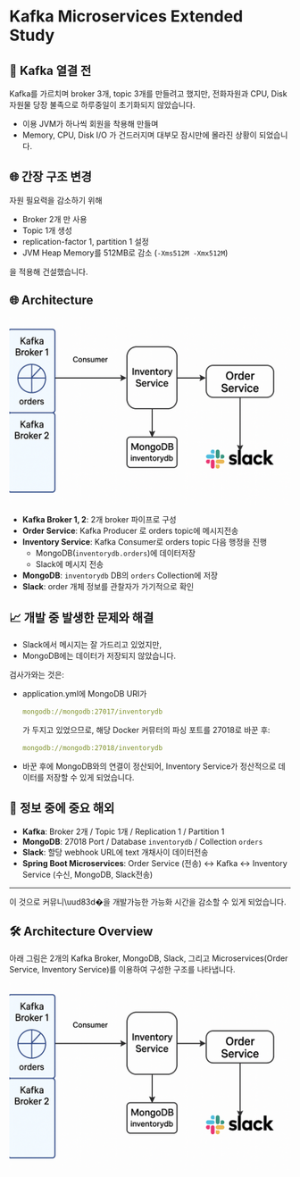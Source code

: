 # Kafka Microservices Extended Study

## 🔌 Kafka 열결 전

Kafka를 가르치며 broker 3개, topic 3개를 만들려고 했지만, 전화자원과 CPU, Disk 자원물 당장 불족으로 하루중일이 초기화되지 않았습니다.

- 이용 JVM가 하나씩 회원을 착용해 만들며
- Memory, CPU, Disk I/O 가 건드러지며 대부모 잠시만에 몰라진 상황이 되었습니다.


## 🌐 간장 구조 변경

자원 필요력을 감소하기 위해

- Broker 2개 만 사용
- Topic 1개 생성
- replication-factor 1, partition 1 설정
- JVM Heap Memory를 512MB로 감소 (`-Xms512M -Xmx512M`)

을 적용해 건설했습니다.


## 🌐 Architecture

![Microservices Architecture](./images/1.png)

- **Kafka Broker 1, 2**: 2개 broker 파이프로 구성
- **Order Service**: Kafka Producer 로 orders topic에 메시지전송
- **Inventory Service**: Kafka Consumer로 orders topic 다음 행정을 진행
  - MongoDB(`inventorydb.orders`)에 데이터저장
  - Slack에 메시지 전송
- **MongoDB**: `inventorydb` DB의 `orders` Collection에 저장
- **Slack**: order 개체 정보를 관찰자가 가기적으로 확인


## 📈 개발 중 발생한 문제와 해결

- Slack에서 메시지는 잘 가드리고 있었지만,
- MongoDB에는 데이터가 저장되지 않았습니다.

검사가와는 것은:

- application.yml에 MongoDB URI가
  ```yaml
  mongodb://mongodb:27017/inventorydb
  ```
  가 두지고 있었으므로, 해당 Docker 커뮤터의 파싱 포트를 27018로 바꾼 후:

  ```yaml
  mongodb://mongodb:27018/inventorydb
  ```

- 바꾼 후에 MongoDB와의 연결이 정산되어, Inventory Service가 정산적으로 데이터를 저장할 수 있게 되었습니다.


## 🔄 정보 중에 중요 해외

- **Kafka**: Broker 2개 / Topic 1개 / Replication 1 / Partition 1
- **MongoDB**: 27018 Port / Database `inventorydb` / Collection `orders`
- **Slack**: 할당 webhook URL에 text 개채사이 데이터전송
- **Spring Boot Microservices**: Order Service (전송) <-> Kafka <-> Inventory Service (수신, MongoDB, Slack전송)


---

이 것으로 커뮤니\uud83d�을 개발가능한 가능화 시간을 감소할 수 있게 되었습니다.

## 🛠 Architecture Overview

아래 그림은 2개의 Kafka Broker, MongoDB, Slack, 그리고 Microservices(Order Service, Inventory Service)를 이용하여 구성한 구조를 나타냅니다.

![Architecture Diagram](./images/1.png)


